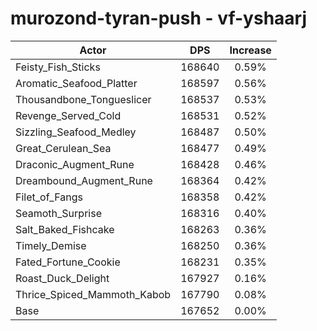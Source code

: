 # murozond-tyran-push - vf-yshaarj
| Actor | DPS | Increase |
|---|:---:|:---:|
|Feisty_Fish_Sticks|168640|0.59%|
|Aromatic_Seafood_Platter|168597|0.56%|
|Thousandbone_Tongueslicer|168537|0.53%|
|Revenge_Served_Cold|168531|0.52%|
|Sizzling_Seafood_Medley|168487|0.50%|
|Great_Cerulean_Sea|168477|0.49%|
|Draconic_Augment_Rune|168428|0.46%|
|Dreambound_Augment_Rune|168364|0.42%|
|Filet_of_Fangs|168358|0.42%|
|Seamoth_Surprise|168316|0.40%|
|Salt_Baked_Fishcake|168263|0.36%|
|Timely_Demise|168250|0.36%|
|Fated_Fortune_Cookie|168231|0.35%|
|Roast_Duck_Delight|167927|0.16%|
|Thrice_Spiced_Mammoth_Kabob|167790|0.08%|
|Base|167652|0.00%|

